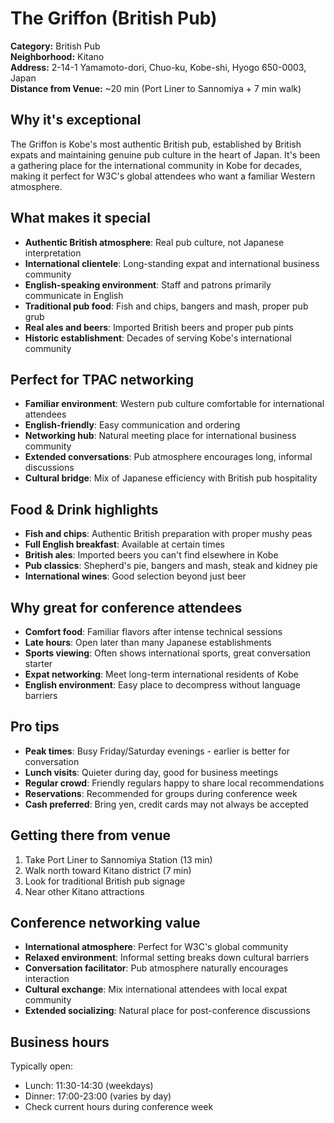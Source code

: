 # The Griffon (British Pub)

**Category:** British Pub  
**Neighborhood:** Kitano  
**Address:** 2-14-1 Yamamoto-dori, Chuo-ku, Kobe-shi, Hyogo 650-0003, Japan  
**Distance from Venue:** ~20 min (Port Liner to Sannomiya + 7 min walk)  

## Why it's exceptional

The Griffon is Kobe's most authentic British pub, established by British expats and maintaining genuine pub culture in the heart of Japan. It's been a gathering place for the international community in Kobe for decades, making it perfect for W3C's global attendees who want a familiar Western atmosphere.

## What makes it special

- **Authentic British atmosphere**: Real pub culture, not Japanese interpretation
- **International clientele**: Long-standing expat and international business community
- **English-speaking environment**: Staff and patrons primarily communicate in English
- **Traditional pub food**: Fish and chips, bangers and mash, proper pub grub
- **Real ales and beers**: Imported British beers and proper pub pints
- **Historic establishment**: Decades of serving Kobe's international community

## Perfect for TPAC networking

- **Familiar environment**: Western pub culture comfortable for international attendees
- **English-friendly**: Easy communication and ordering
- **Networking hub**: Natural meeting place for international business community
- **Extended conversations**: Pub atmosphere encourages long, informal discussions
- **Cultural bridge**: Mix of Japanese efficiency with British pub hospitality

## Food & Drink highlights

- **Fish and chips**: Authentic British preparation with proper mushy peas
- **Full English breakfast**: Available at certain times
- **British ales**: Imported beers you can't find elsewhere in Kobe
- **Pub classics**: Shepherd's pie, bangers and mash, steak and kidney pie
- **International wines**: Good selection beyond just beer

## Why great for conference attendees

- **Comfort food**: Familiar flavors after intense technical sessions
- **Late hours**: Open later than many Japanese establishments
- **Sports viewing**: Often shows international sports, great conversation starter
- **Expat networking**: Meet long-term international residents of Kobe
- **English environment**: Easy place to decompress without language barriers

## Pro tips

- **Peak times**: Busy Friday/Saturday evenings - earlier is better for conversation
- **Lunch visits**: Quieter during day, good for business meetings
- **Regular crowd**: Friendly regulars happy to share local recommendations
- **Reservations**: Recommended for groups during conference week
- **Cash preferred**: Bring yen, credit cards may not always be accepted

## Getting there from venue

1. Take Port Liner to Sannomiya Station (13 min)
2. Walk north toward Kitano district (7 min)
3. Look for traditional British pub signage
4. Near other Kitano attractions

## Conference networking value

- **International atmosphere**: Perfect for W3C's global community
- **Relaxed environment**: Informal setting breaks down cultural barriers
- **Conversation facilitator**: Pub atmosphere naturally encourages interaction
- **Cultural exchange**: Mix international attendees with local expat community
- **Extended socializing**: Natural place for post-conference discussions

## Business hours

Typically open:
- Lunch: 11:30-14:30 (weekdays)
- Dinner: 17:00-23:00 (varies by day)
- Check current hours during conference week
